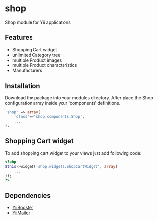 shop
====

Shop module for Yii applications

Features
--------

- Shopping Cart widget
- unlimited Category tree
- multiple Product images
- multiple Product characteristics
- Manufacturers

Installation
------------

Download the package into your modules directory.
After place the Shop configuration array inside your 'components' definitions.

```php
'shop' => array(
	'class'=>'shop.components.Shop',
	...
),
```

Shopping Cart widget
--------------------

To add shopping cart widget to your views just add following code:

```php
<?php
$this->widget('shop.widgets.ShopCartWidget', array(
    ...
));
?>
```

Dependencies
------------
- [YiiBooster](https://github.com/clevertech/yiibooster "Yii bootstrap widget toolkit")
- [YiiMailer](https://github.com/vernes/YiiMailer "Yii extension for sending emails with layouts using PHPMailer")